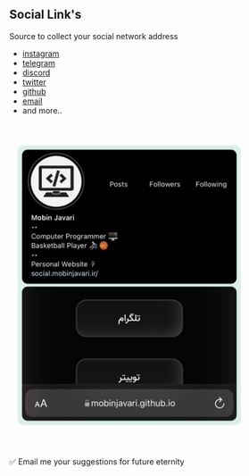## Social Link's

Source to collect your social network address

* [instagram](instagram.com) 
* [telegram](telegram.org)
* [discord](discord.com)
* [twitter](twitter.com)
* [github](github.com)
* [email](email.com) 
* and more..

<img src="./assets/img/README.jpg" title="Social-Links" alt="Social Links Img" style="border-radius:10px;margin:40px 15px;width:400px;">

✅ Email me your suggestions for future eternity 
